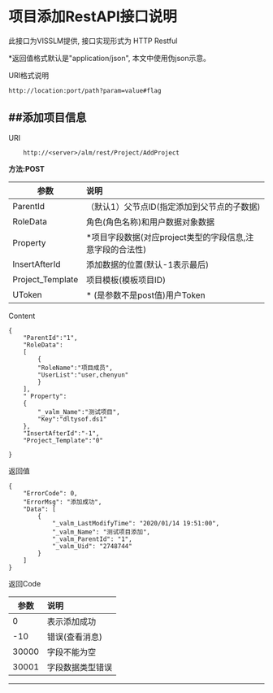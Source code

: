 # 项目添加RestAPI接口说明


此接口为VISSLM提供, 接口实现形式为 HTTP Restful

\*返回值格式默认是"application/json", 本文中使用伪json示意。

URI格式说明

	http://location:port/path?param=value#flag


##添加项目信息
---------


URI

		http://<server>/alm/rest/Project/AddProject
**方法:POST**

|参数 | 说明 |
| --- | :-- |
| ParentId | （默认1）父节点ID(指定添加到父节点的子数据) |
| RoleData |  角色(角色名称)和用户数据对象数据 |
| Property |  *项目字段数据(对应project类型的字段信息,注意字段的合法性) |
| InsertAfterId |  添加数据的位置(默认-1表示最后) |
| Project_Template |  项目模板(模板项目ID) |
| UToken |  * (是参数不是post值)用户Token |

Content

	{
		"ParentId":"1",
		"RoleData":
		[
			{
			"RoleName":"项目成员",
			"UserList":"user,chenyun"
			}
		],
		" Property":
		{
			"_valm_Name":"测试项目",
			"Key":"dltysof.ds1"
		},
		"InsertAfterId":"-1",
		"Project_Template":"0"

	}

返回值

	{
		"ErrorCode": 0,
		"ErrorMsg": "添加成功",
		"Data": [
			{
				"_valm_LastModifyTime": "2020/01/14 19:51:00",
				"_valm_Name": "测试项目添加",
				"_valm_ParentId": "1",
				"_valm_Uid": "2748744"
			}
		]
    }
	
返回Code

|参数 | 说明 |
| --- | :-- |
| 0 | 表示添加成功 |
| -10 |  错误(查看消息) |
| 30000 |  字段不能为空 |
| 30001 |  字段数据类型错误 |

***


				
				
